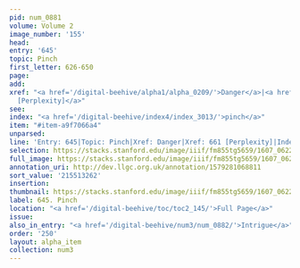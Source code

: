 ```yaml
---
pid: num_0881
volume: Volume 2
image_number: '155'
head:
entry: '645'
topic: Pinch
first_letter: 626-650
page:
add:
xref: "<a href='/digital-beehive/alpha1/alpha_0209/'>Danger</a>|<a href='/digital-beehive/num3/num_0913/'>661
  [Perplexity]</a>"
see:
index: "<a href='/digital-beehive/index4/index_3013/'>pinch</a>"
item: "#item-a9f7066a4"
unparsed:
line: 'Entry: 645|Topic: Pinch|Xref: Danger|Xref: 661 [Perplexity]|Index: pinch|#item-a9f7066a4'
selection: https://stacks.stanford.edu/image/iiif/fm855tg5659/1607_0622/459,3262,2879,422/full/0/default.jpg
full_image: https://stacks.stanford.edu/image/iiif/fm855tg5659/1607_0622/full/full/0/default.jpg
annotation_uri: http://dev.llgc.org.uk/annotation/1579281068811
sort_value: '215513262'
insertion:
thumbnail: https://stacks.stanford.edu/image/iiif/fm855tg5659/1607_0622/459,3262,600,180/250,/0/default.jpg
label: 645. Pinch
location: "<a href='/digital-beehive/toc/toc2_145/'>Full Page</a>"
issue:
also_in_entry: "<a href='/digital-beehive/num3/num_0882/'>Intrigue</a>"
order: '250'
layout: alpha_item
collection: num3
---
```

